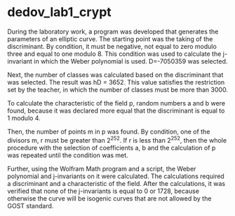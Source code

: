 # dedov_lab1_crypt
During the laboratory work, a program was developed that generates the parameters of an elliptic curve.
The starting point was the taking of the discriminant. By condition, it must be negative, not equal to zero modulo three and equal to one modulo 8. 
This condition was used to calculate the j-invariant in which the Weber polynomial is used. D=-7050359 was selected. 

Next, the number of classes was calculated based on the discriminant that was selected. The result was hD = 3652. This value satisfies the restriction set by the teacher, in which the number of classes must be more than 3000. 

To calculate the characteristic of the field p, random numbers a and b were found, because it was declared more equal that the discriminant is equal to 1 modulo 4. 

Then, the number of points m in p was found. By condition, one of the divisors m, r must be greater than $2^{252}$. If r is less than $2^{252}$, then the whole procedure with the selection of coefficients a, b and the calculation of p was repeated until the condition was met.

Further, using the Wolfram Math program and a script, the Weber polynomial and j-invariants on it were calculated. 
The calculations required a discriminant and a characteristic of the field. After the calculations, it was verified that none of the j-invariants is equal to 0 or 1728, because otherwise the curve will be isogenic curves that are not allowed by the GOST standard.
